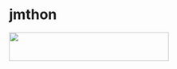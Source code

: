 # jmthon

<p align="left"><a href="https://heroku.com/deploy?template=https://github.com/titoo00/roz"> <img src="https://img.shields.io/badge/Deploy%20To%20Heroku-purple?style=for-the-badge&logo=heroku" width="320" height="58.45"/></a></p>
